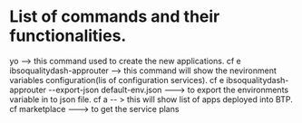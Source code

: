 # List of commands and their functionalities.
 yo --> this command used to create the new applications.
cf e ibsoqualitydash-approuter --> this command will show the nevironment variables configuration(lis of configuration services).
cf e ibsoqualitydash-approuter --export-json default-env.json ---> to export the environments variable in to json file.
cf a -- > this will show list of apps deployed into BTP.
cf marketplace --->  to get the service plans 
